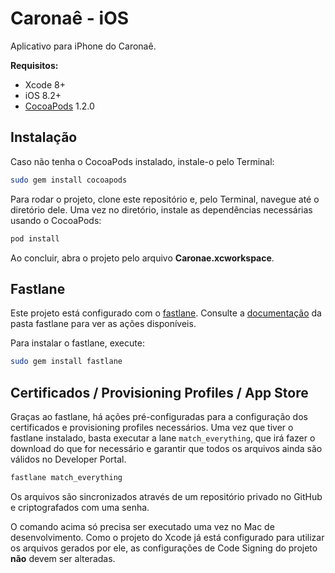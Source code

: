# Caronaê - iOS

Aplicativo para iPhone do Caronaê.

**Requisitos:**

* Xcode 8+
* iOS 8.2+
* [CocoaPods](https://cocoapods.org) 1.2.0


## Instalação

Caso não tenha o CocoaPods instalado, instale-o pelo Terminal:

```bash
sudo gem install cocoapods
```

Para rodar o projeto, clone este repositório e, pelo Terminal, navegue até o diretório dele. 
Uma vez no diretório, instale as dependências necessárias usando o CocoaPods:

```bash
pod install
```

Ao concluir, abra o projeto pelo arquivo **Caronae.xcworkspace**.


## Fastlane

Este projeto está configurado com o [fastlane](http://fastlane.tools). Consulte a [documentação](https://github.com/lucaslrolim/caronae-ios/tree/develop/fastlane) da pasta fastlane para ver as ações disponíveis.

Para instalar o fastlane, execute:

```bash
sudo gem install fastlane
```


## Certificados / Provisioning Profiles / App Store

Graças ao fastlane, há ações pré-configuradas para a configuração dos certificados e provisioning profiles necessários. Uma vez que tiver o fastlane instalado, basta executar a lane `match_everything`, que irá fazer o download do que for necessário e garantir que todos os arquivos ainda são válidos no Developer Portal.

```bash
fastlane match_everything
```

Os arquivos são sincronizados através de um repositório privado no GitHub e criptografados com uma senha.

O comando acima só precisa ser executado uma vez no Mac de desenvolvimento. Como o projeto do Xcode já está configurado para utilizar os arquivos gerados por ele, as configurações de Code Signing do projeto **não** devem ser alteradas.
